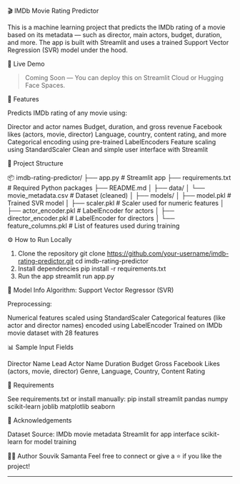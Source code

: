 🎬 IMDb Movie Rating Predictor

This is a machine learning project that predicts the IMDb rating of a movie based on its metadata — such as director, main actors, budget, duration, and more. The app is built with Streamlit and uses a trained Support Vector Regression (SVR) model under the hood.

🚀 Live Demo

> Coming Soon — You can deploy this on Streamlit Cloud or Hugging Face Spaces.



📌 Features

Predicts IMDb rating of any movie using:

Director and actor names
Budget, duration, and gross revenue
Facebook likes (actors, movie, director)
Language, country, content rating, and more
Categorical encoding using pre-trained LabelEncoders
Feature scaling using StandardScaler
Clean and simple user interface with Streamlit


📁 Project Structure

📦 imdb-rating-predictor/
├── app.py                        # Streamlit app
├── requirements.txt             # Required Python packages
├── README.md
│
├── data/
│   └── movie_metadata.csv       # Dataset (cleaned)
│
├── models/
│   ├── model.pkl                # Trained SVR model
│   ├── scaler.pkl               # Scaler used for numeric features
│   ├── actor_encoder.pkl        # LabelEncoder for actors
│   ├── director_encoder.pkl     # LabelEncoder for directors
│   └── feature_columns.pkl      # List of features used during training

⚙️ How to Run Locally

1. Clone the repository
git clone https://github.com/your-username/imdb-rating-predictor.git
cd imdb-rating-predictor
2. Install dependencies
pip install -r requirements.txt
3. Run the app
streamlit run app.py

🧠 Model Info
Algorithm: Support Vector Regressor (SVR)

Preprocessing:

Numerical features scaled using StandardScaler
Categorical features (like actor and director names) encoded using LabelEncoder
Trained on IMDb movie dataset with 28 features


📊 Sample Input Fields

Director Name
Lead Actor Name
Duration
Budget
Gross
Facebook Likes (actors, movie, director)
Genre, Language, Country, Content Rating


📌 Requirements

See requirements.txt or install manually:
pip install streamlit pandas numpy scikit-learn joblib matplotlib seaborn

🙌 Acknowledgements

Dataset Source: IMDb movie metadata
Streamlit for app interface
scikit-learn for model training


🧑‍💻 Author
Souvik Samanta
Feel free to connect or give a ⭐️ if you like the project!


---
